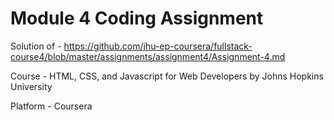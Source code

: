 # Module 4 Coding Assignment

Solution of - https://github.com/jhu-ep-coursera/fullstack-course4/blob/master/assignments/assignment4/Assignment-4.md

Course - HTML, CSS, and Javascript for Web Developers by Johns Hopkins University

Platform - Coursera
